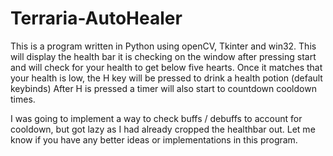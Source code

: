 # Terraria-AutoHealer
 This is a program written in Python using openCV, Tkinter and win32. This will display the health bar it is checking on the window after pressing start and will 
 check for your health to get below five hearts. Once it matches that your health is low, the H key will be pressed to drink a health potion (default keybinds)
 After H is pressed a timer will also start to countdown cooldown times.

 I was going to implement a way to check buffs / debuffs to account for cooldown, but got lazy as I had already cropped the healthbar out. Let me know if you 
 have any better ideas or implementations in this program.
